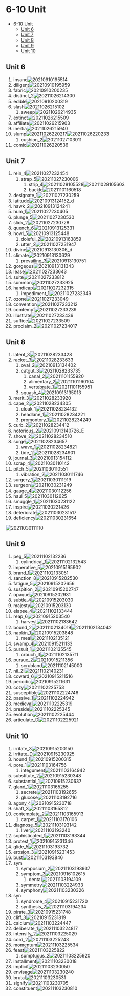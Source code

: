 # 6-10 Unit

- [6-10 Unit](#6-10-unit)
  - [Unit 6](#unit-6)
  - [Unit 7](#unit-7)
  - [Unit 8](#unit-8)
  - [Unit 9](#unit-9)
  - [Unit 10](#unit-10)

## Unit 6

1. insane![20210910195514](https://raw.githubusercontent.com/Logible/Image/main/note_image/20210910195514.png)
2. diligent![20210910195959](https://raw.githubusercontent.com/Logible/Image/main/note_image/20210910195959.png)
3. fabric![20210910200235](https://raw.githubusercontent.com/Logible/Image/main/note_image/20210910200235.png)
4. distinct_2![20211026214300](https://raw.githubusercontent.com/Logible/Image/main/note_image/20211026214300.png)
5. edible![20210910200319](https://raw.githubusercontent.com/Logible/Image/main/note_image/20210910200319.png)
6. slash![20211026215102](https://raw.githubusercontent.com/Logible/Image/main/note_image/20211026215102.png)
   1. sweep![20211026214935](https://raw.githubusercontent.com/Logible/Image/main/note_image/20211026214935.png)
7. extinct![20211026215509](https://raw.githubusercontent.com/Logible/Image/main/note_image/20211026215509.png)
8. affiliate![20211026215903](https://raw.githubusercontent.com/Logible/Image/main/note_image/20211026215903.png)
9. inertia![20211026215940](https://raw.githubusercontent.com/Logible/Image/main/note_image/20211026215940.png)
10. slump![20211026220217](https://raw.githubusercontent.com/Logible/Image/main/note_image/20211026220217.png)![20211026220233](https://raw.githubusercontent.com/Logible/Image/main/note_image/20211026220233.png)
    1. cushion_2![20211027103011](https://raw.githubusercontent.com/Logible/Image/main/note_image/20211027103011.png)
11. comic![20211026220536](https://raw.githubusercontent.com/Logible/Image/main/note_image/20211026220536.png)

## Unit 7

1. rein_4![20211027232454](https://raw.githubusercontent.com/Logible/Image/main/note_image/20211027232454.png)
   1. strap_5![20211027230006](https://raw.githubusercontent.com/Logible/Image/main/note_image/20211027230006.png)
      1. strip_4![20211028105528](https://raw.githubusercontent.com/Logible/Image/main/note_image/20211028105528.png)![20211028105603](https://raw.githubusercontent.com/Logible/Image/main/note_image/20211028105603.png)
      2. buckle![20211101160518](https://raw.githubusercontent.com/Logible/Image/main/note_image/20211101160518.png)
2. designate_1![20211027230259](https://raw.githubusercontent.com/Logible/Image/main/note_image/20211027230259.png)
3. latitude![20210913124152](https://raw.githubusercontent.com/Logible/Image/main/note_image/20210913124152.png)_d
4. hawk_2![20210913124241](https://raw.githubusercontent.com/Logible/Image/main/note_image/20210913124241.png)
5. hum_1![20211027230405](https://raw.githubusercontent.com/Logible/Image/main/note_image/20211027230405.png)
6. plunge_5![20211027230530](https://raw.githubusercontent.com/Logible/Image/main/note_image/20211027230530.png)
7. slick_2![20211027230728](https://raw.githubusercontent.com/Logible/Image/main/note_image/20211027230728.png)
8. quench_6![20210913125331](https://raw.githubusercontent.com/Logible/Image/main/note_image/20210913125331.png)
9. howl_5![20210913125448](https://raw.githubusercontent.com/Logible/Image/main/note_image/20210913125448.png)
    1. doleful_2![20210913163859](https://raw.githubusercontent.com/Logible/Image/main/note_image/20210913163859.png)
    2. utter_2![20211027231947](https://raw.githubusercontent.com/Logible/Image/main/note_image/20211027231947.png)
10. divine![20210913130306](https://raw.githubusercontent.com/Logible/Image/main/note_image/20210913130306.png)_d
11. climate![20210913130629](https://raw.githubusercontent.com/Logible/Image/main/note_image/20210913130629.png)
    1. prevailing_3![20210913130751](https://raw.githubusercontent.com/Logible/Image/main/note_image/20210913130751.png)
12. gorgeous![20210913131343](https://raw.githubusercontent.com/Logible/Image/main/note_image/20210913131343.png)
13. lease![20211027233643](https://raw.githubusercontent.com/Logible/Image/main/note_image/20211027233643.png)
14. suite![20211027233812](https://raw.githubusercontent.com/Logible/Image/main/note_image/20211027233812.png)
15. summon![20211027233925](https://raw.githubusercontent.com/Logible/Image/main/note_image/20211027233925.png)
16. handicap![20211027232315](https://raw.githubusercontent.com/Logible/Image/main/note_image/20211027232315.png)
    1. impediment_1![20211027232349](https://raw.githubusercontent.com/Logible/Image/main/note_image/20211027232349.png)
17. ozone![20211027233049](https://raw.githubusercontent.com/Logible/Image/main/note_image/20211027233049.png)
18. convention![20211027233212](https://raw.githubusercontent.com/Logible/Image/main/note_image/20211027233212.png)
19. comtempt![20211027233239](https://raw.githubusercontent.com/Logible/Image/main/note_image/20211027233239.png)
20. illustrate![20211027233436](https://raw.githubusercontent.com/Logible/Image/main/note_image/20211027233436.png)
21. suffice![20211027233509](https://raw.githubusercontent.com/Logible/Image/main/note_image/20211027233509.png)
22. proclaim_2![20211027234017](https://raw.githubusercontent.com/Logible/Image/main/note_image/20211027234017.png)

## Unit 8

1. latent_3![20211028233428](https://raw.githubusercontent.com/Logible/Image/main/note_image/20211028233428.png)
2. racket_3![20211028233633](https://raw.githubusercontent.com/Logible/Image/main/note_image/20211028233633.png)
   1. oval_2![20210913134402](https://raw.githubusercontent.com/Logible/Image/main/note_image/20210913134402.png)
   2. catgut_3![20211028233735](https://raw.githubusercontent.com/Logible/Image/main/note_image/20211028233735.png)
      1. canal_2![20211101155920](https://raw.githubusercontent.com/Logible/Image/main/note_image/20211101155920.png)
      2. alimentary_2![20211101160104](https://raw.githubusercontent.com/Logible/Image/main/note_image/20211101160104.png)
      3. vertebrate_1![20211101155951](https://raw.githubusercontent.com/Logible/Image/main/note_image/20211101155951.png)
   3. squash_4![20210913135013](https://raw.githubusercontent.com/Logible/Image/main/note_image/20210913135013.png)
3. merit_3![20211028233920](https://raw.githubusercontent.com/Logible/Image/main/note_image/20211028233920.png)
4. cape_2![20211028234305](https://raw.githubusercontent.com/Logible/Image/main/note_image/20211028234305.png)
   1. cloak_1![20211028234132](https://raw.githubusercontent.com/Logible/Image/main/note_image/20211028234132.png)
   2. headlane_1![20211028234221](https://raw.githubusercontent.com/Logible/Image/main/note_image/20211028234221.png)
   3. promontory_1![20211028234249](https://raw.githubusercontent.com/Logible/Image/main/note_image/20211028234249.png)
5. curb_2![20211028234412](https://raw.githubusercontent.com/Logible/Image/main/note_image/20211028234412.png)
6. notorious_2![20210913140726](https://raw.githubusercontent.com/Logible/Image/main/note_image/20210913140726.png)_E
7. shove_2![20211028234510](https://raw.githubusercontent.com/Logible/Image/main/note_image/20211028234510.png)
8. surge![20211028234657](https://raw.githubusercontent.com/Logible/Image/main/note_image/20211028234657.png)
    1. wave_1![20211028234821](https://raw.githubusercontent.com/Logible/Image/main/note_image/20211028234821.png)
    2. tide_2![20211028234901](https://raw.githubusercontent.com/Logible/Image/main/note_image/20211028234901.png)
9. journal_3![20210913154112](https://raw.githubusercontent.com/Logible/Image/main/note_image/20210913154112.png)
10. scrap_4![20211030110142](https://raw.githubusercontent.com/Logible/Image/main/note_image/20211030110142.png)
11. pitch_5![20211030110551](https://raw.githubusercontent.com/Logible/Image/main/note_image/20211030110551.png)
    1. vibration_2![20211030111746](https://raw.githubusercontent.com/Logible/Image/main/note_image/20211030111746.png)
12. surgery_1![20211030111919](https://raw.githubusercontent.com/Logible/Image/main/note_image/20211030111919.png)
13. surgeon![20211030231249](https://raw.githubusercontent.com/Logible/Image/main/note_image/20211030231249.png)
14. gauge_4![20211030112256](https://raw.githubusercontent.com/Logible/Image/main/note_image/20211030112256.png)
15. haul_5![20211030112625](https://raw.githubusercontent.com/Logible/Image/main/note_image/20211030112625.png)
16. smuggle_1![20211030231122](https://raw.githubusercontent.com/Logible/Image/main/note_image/20211030231122.png)
17. inspire![20211030231426](https://raw.githubusercontent.com/Logible/Image/main/note_image/20211030231426.png)
18. deteriorate![20211030231517](https://raw.githubusercontent.com/Logible/Image/main/note_image/20211030231517.png)
19. deficiency![20211030231654](https://raw.githubusercontent.com/Logible/Image/main/note_image/20211030231654.png)

![20211030111110](https://raw.githubusercontent.com/Logible/Image/main/note_image/20211030111110.png)

## Unit 9

1. peg_5![20211102132236](https://raw.githubusercontent.com/Logible/Image/main/note_image/20211102132236.png)
   1. cylindrical_1![20211102132543](https://raw.githubusercontent.com/Logible/Image/main/note_image/20211102132543.png)
2. imperative_5![20210915195902](https://raw.githubusercontent.com/Logible/Image/main/note_image/20210915195902.png)
3. brand_1![20211102133051](https://raw.githubusercontent.com/Logible/Image/main/note_image/20211102133051.png)
4. sanction_8![20210915202530](https://raw.githubusercontent.com/Logible/Image/main/note_image/20210915202530.png)
5. fatigue_5![20210915202656](https://raw.githubusercontent.com/Logible/Image/main/note_image/20210915202656.png)
6. suspition_2![20210915202747](https://raw.githubusercontent.com/Logible/Image/main/note_image/20210915202747.png)
7. opaque![20210915202931](https://raw.githubusercontent.com/Logible/Image/main/note_image/20210915202931.png)
8. subtle_4![20210915203030](https://raw.githubusercontent.com/Logible/Image/main/note_image/20210915203030.png)
9. majesty![20210915203130](https://raw.githubusercontent.com/Logible/Image/main/note_image/20210915203130.png)
10. elapse_4![20211102133444](https://raw.githubusercontent.com/Logible/Image/main/note_image/20211102133444.png)
11. reap_6![20210915203540](https://raw.githubusercontent.com/Logible/Image/main/note_image/20210915203540.png)
    1. harvest![20211102133642](https://raw.githubusercontent.com/Logible/Image/main/note_image/20211102133642.png)
12. bound_2![20211102134019](https://raw.githubusercontent.com/Logible/Image/main/note_image/20211102134019.png)![20211102134042](https://raw.githubusercontent.com/Logible/Image/main/note_image/20211102134042.png)
13. napkin_1![20210915203848](https://raw.githubusercontent.com/Logible/Image/main/note_image/20210915203848.png)
    1. meal![20211102135121](https://raw.githubusercontent.com/Logible/Image/main/note_image/20211102135121.png)
14. swamp_4![20210915211133](https://raw.githubusercontent.com/Logible/Image/main/note_image/20210915211133.png)
15. pursuit_1![20211102135545](https://raw.githubusercontent.com/Logible/Image/main/note_image/20211102135545.png)
    1. crouch_3![20211102135711](https://raw.githubusercontent.com/Logible/Image/main/note_image/20211102135711.png)
16. pursue_2![20210915211356](https://raw.githubusercontent.com/Logible/Image/main/note_image/20210915211356.png)
    1. scrubland![20211102145000](https://raw.githubusercontent.com/Logible/Image/main/note_image/20211102145000.png)
17. nil_2!![20211102140231](https://raw.githubusercontent.com/Logible/Image/main/note_image/20211102140231.png)
18. coward_6![20210915211516](https://raw.githubusercontent.com/Logible/Image/main/note_image/20210915211516.png)
19. periodic![20210915211631](https://raw.githubusercontent.com/Logible/Image/main/note_image/20210915211631.png)
20. cozy![20211102225753](https://raw.githubusercontent.com/Logible/Image/main/note_image/20211102225753.png)
21. susceptible![20211102224746](https://raw.githubusercontent.com/Logible/Image/main/note_image/20211102224746.png)
22. passive_1![20211102224942](https://raw.githubusercontent.com/Logible/Image/main/note_image/20211102224942.png)
23. medieval![20211102225319](https://raw.githubusercontent.com/Logible/Image/main/note_image/20211102225319.png)
24. preside![20211102225345](https://raw.githubusercontent.com/Logible/Image/main/note_image/20211102225345.png)
25. evolution![20211102225444](https://raw.githubusercontent.com/Logible/Image/main/note_image/20211102225444.png)
26. articulate_D![20211102225921](https://raw.githubusercontent.com/Logible/Image/main/note_image/20211102225921.png)

## Unit 10

1. irritate_3![20210915200150](https://raw.githubusercontent.com/Logible/Image/main/note_image/20210915200150.png)
2. irritate_D![20210915230925](https://raw.githubusercontent.com/Logible/Image/main/note_image/20210915230925.png)
3. hound_1![20210915200315](https://raw.githubusercontent.com/Logible/Image/main/note_image/20210915200315.png)
4. pore_1![20211103164756](https://raw.githubusercontent.com/Logible/Image/main/note_image/20211103164756.png)
   1. integument![20211103164942](https://raw.githubusercontent.com/Logible/Image/main/note_image/20211103164942.png)
5. substitute_2![20210915230348](https://raw.githubusercontent.com/Logible/Image/main/note_image/20210915230348.png)
6. substantial_1![20210915230637](https://raw.githubusercontent.com/Logible/Image/main/note_image/20210915230637.png)
7. gland_1![20211103165255](https://raw.githubusercontent.com/Logible/Image/main/note_image/20211103165255.png)
   1. secrete![20211103192655](https://raw.githubusercontent.com/Logible/Image/main/note_image/20211103192655.png)
   2. glucose![20211103192716](https://raw.githubusercontent.com/Logible/Image/main/note_image/20211103192716.png)
8. agony_4![20210915230718](https://raw.githubusercontent.com/Logible/Image/main/note_image/20210915230718.png)
9. shaft_3![20211103165812](https://raw.githubusercontent.com/Logible/Image/main/note_image/20211103165812.png)
10. contemplate_2![20211103165913](https://raw.githubusercontent.com/Logible/Image/main/note_image/20211103165913.png)
    1. carpet_1![20211103170106](https://raw.githubusercontent.com/Logible/Image/main/note_image/20211103170106.png)
11. diagnose_5![20211103193142](https://raw.githubusercontent.com/Logible/Image/main/note_image/20211103193142.png)
    1. liver![20211103193240](https://raw.githubusercontent.com/Logible/Image/main/note_image/20211103193240.png)
12. sophisticated_1![20211103193344](https://raw.githubusercontent.com/Logible/Image/main/note_image/20211103193344.png)
13. protest_1![20210915231346](https://raw.githubusercontent.com/Logible/Image/main/note_image/20210915231346.png)
14. glide_5![20211103193732](https://raw.githubusercontent.com/Logible/Image/main/note_image/20211103193732.png)
15. erosion_3![20210915231453](https://raw.githubusercontent.com/Logible/Image/main/note_image/20210915231453.png)
16. bust![20211103193846](https://raw.githubusercontent.com/Logible/Image/main/note_image/20211103193846.png)
17. sym
    1. symposium_2![20211103193937](https://raw.githubusercontent.com/Logible/Image/main/note_image/20211103193937.png)
    2. symptom_3![20210916102615](https://raw.githubusercontent.com/Logible/Image/main/note_image/20210916102615.png)
       1. dental![20211103194109](https://raw.githubusercontent.com/Logible/Image/main/note_image/20211103194109.png)
    3. symmetry![20211103224933](https://raw.githubusercontent.com/Logible/Image/main/note_image/20211103224933.png)
    4. symphony![20211103230326](https://raw.githubusercontent.com/Logible/Image/main/note_image/20211103230326.png)
18. syn
    1. syndrome_4![20210915231720](https://raw.githubusercontent.com/Logible/Image/main/note_image/20210915231720.png)
    2. synthesis_2![20211103194234](https://raw.githubusercontent.com/Logible/Image/main/note_image/20211103194234.png)
19. pirate_3![20210915231748](https://raw.githubusercontent.com/Logible/Image/main/note_image/20210915231748.png)
20. cliff_3![20210915231819](https://raw.githubusercontent.com/Logible/Image/main/note_image/20210915231819.png)
21. calcium![20211103224447](https://raw.githubusercontent.com/Logible/Image/main/note_image/20211103224447.png)
22. deliberate_1![20211103224817](https://raw.githubusercontent.com/Logible/Image/main/note_image/20211103224817.png)
23. intensify_2![20211103225029](https://raw.githubusercontent.com/Logible/Image/main/note_image/20211103225029.png)
24. cord_2![20211103225243](https://raw.githubusercontent.com/Logible/Image/main/note_image/20211103225243.png)
25. momentum![20211103225534](https://raw.githubusercontent.com/Logible/Image/main/note_image/20211103225534.png)
26. feast![20211103225822](https://raw.githubusercontent.com/Logible/Image/main/note_image/20211103225822.png)
    1. sumptuous_2![20211103225920](https://raw.githubusercontent.com/Logible/Image/main/note_image/20211103225920.png)
27. installment![20211103230018](https://raw.githubusercontent.com/Logible/Image/main/note_image/20211103230018.png)
28. implicit![20211103230050](https://raw.githubusercontent.com/Logible/Image/main/note_image/20211103230050.png)
29. envisage![20211103230240](https://raw.githubusercontent.com/Logible/Image/main/note_image/20211103230240.png)
30. brutal![20211103230531](https://raw.githubusercontent.com/Logible/Image/main/note_image/20211103230531.png)
31. signify![20211103230705](https://raw.githubusercontent.com/Logible/Image/main/note_image/20211103230705.png)
32. constituent![20211103230810](https://raw.githubusercontent.com/Logible/Image/main/note_image/20211103230810.png)
